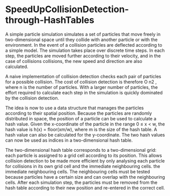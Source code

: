 # SpeedUpCollisionDetection-through-HashTables

A simple particle simulation simulates a set of particles that move freely in two-dimensional space until they collide with another particle or with the environment. In the event of a collision
particles are deflected according to a simple model. The simulation takes place over discrete time steps. In each step, the particles are moved further according to their velocity, and in the case of collisions collisions, the new speed and direction are also calculated.

A naive implementation of collision detection checks each pair of particles for a possible collision. The cost of collision detection is therefore O n2 , where n is the number of particles. With a larger number of particles, the effort required to calculate each step in the simulation is quickly dominated by the collision detection.

The idea is now to use a data structure that manages the particles according to their spatial position. Because the particles are randomly distributed in space, the position of a particle can be used to calculate a hash value. Given the x-coordinate of the particle in the range 0 ≤ x < w, the hash value is h(x) = floor(xm/w), where m is the size of the hash table. A hash value can also be calculated for the y-coordinate. The two hash values can now be used as indices in a two-dimensional hash table.

The two-dimensional hash table corresponds to a two-dimensional grid: each particle is assigned to a grid cell according to its position. This allows collision detection to be made more efficient by only analysing each particle for collisions in its own grid cell and the immediate neighbouring cells.
the immediate neighbouring cells. The neighbouring cells must be tested because particles have a certain size and can overlap with the neighbouring cells. After each simulation step, the particles must be removed from the hash table according to their new position and re-entered in the correct cell.
